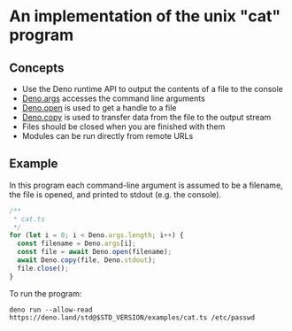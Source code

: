 # An implementation of the unix "cat" program

## Concepts
* Use the Deno runtime API to output the contents of a file to the console
* [Deno.args](https://doc.deno.land/builtin/stable#Deno.args) accesses the command line arguments
* [Deno.open](https://doc.deno.land/builtin/stable#Deno.open) is used to get a handle to a file
* [Deno.copy](https://doc.deno.land/builtin/stable#Deno.copy) is used to transfer data from the file to the output stream
* Files should be closed when you are finished with them
* Modules can be run directly from remote URLs

## Example

In this program each command-line argument is assumed to be a filename, the file
is opened, and printed to stdout (e.g. the console).

```ts
/**
 * cat.ts
 */
for (let i = 0; i < Deno.args.length; i++) {
  const filename = Deno.args[i];
  const file = await Deno.open(filename);
  await Deno.copy(file, Deno.stdout);
  file.close();
}
```

To run the program:
```shell
deno run --allow-read https://deno.land/std@$STD_VERSION/examples/cat.ts /etc/passwd
```
